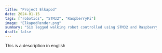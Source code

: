 ```yaml
---
title: "Project Elkapod"
date: 2024-01-15
tags: ["robotics", "STM32", "RaspberryPi"]
image: "ElkapodRender.png"
summary: "Six legged walking robot controlled using STM32 and Raspberry Pi."
draft: false
---
```


This is a description in english
